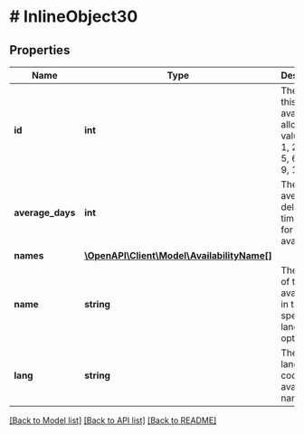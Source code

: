 # # InlineObject30

## Properties

Name | Type | Description | Notes
------------ | ------------- | ------------- | -------------
**id** | **int** | The ID of this availability  allowed values are 1, 2, 3, 4, 5, 6, 7, 8, 9, 10 | 
**average_days** | **int** | The average delivery time in days for this availability | 
**names** | [**\OpenAPI\Client\Model\AvailabilityName[]**](AvailabilityName.md) |  | 
**name** | **string** | The name of the item availability in the specified language optional | [optional] 
**lang** | **string** | The language code of the availability name | 

[[Back to Model list]](../../README.md#documentation-for-models) [[Back to API list]](../../README.md#documentation-for-api-endpoints) [[Back to README]](../../README.md)


